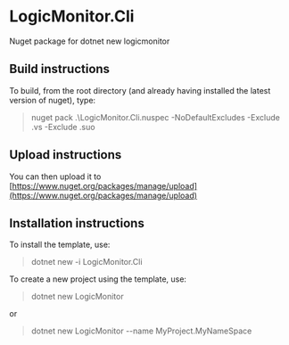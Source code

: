 # LogicMonitor.Cli

Nuget package for dotnet new logicmonitor

## Build instructions

To build, from the root directory (and already having installed the latest version of nuget), type:
> nuget pack .\LogicMonitor.Cli.nuspec -NoDefaultExcludes -Exclude .vs -Exclude .suo

## Upload instructions
You can then upload it to [https://www.nuget.org/packages/manage/upload](https://www.nuget.org/packages/manage/upload)

## Installation instructions
To install the template, use:
> dotnet new -i LogicMonitor.Cli

To create a new project using the template, use:
> dotnet new LogicMonitor

or

> dotnet new LogicMonitor --name MyProject.MyNameSpace